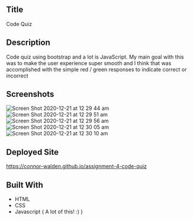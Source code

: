 ## Title
Code Quiz

## Description
Code quiz using bootstrap and a lot is JavaScript. My main goal with this was to make the user experience super smooth and I think that was accomplished with the simple red / green responses to indicate correct or incorrect

## Screenshots
![Screen Shot 2020-12-21 at 12 29 44 am](https://user-images.githubusercontent.com/20080981/102715219-c7cdc600-4323-11eb-94eb-579900d4488e.png)
![Screen Shot 2020-12-21 at 12 29 51 am](https://user-images.githubusercontent.com/20080981/102715225-ce5c3d80-4323-11eb-8dc1-f173ee7d67b0.png)
![Screen Shot 2020-12-21 at 12 29 56 am](https://user-images.githubusercontent.com/20080981/102715224-cc927a00-4323-11eb-9107-4168fcd1c0fe.png)
![Screen Shot 2020-12-21 at 12 30 05 am](https://user-images.githubusercontent.com/20080981/102715223-cbf9e380-4323-11eb-806a-48373d30078c.png)
![Screen Shot 2020-12-21 at 12 30 10 am](https://user-images.githubusercontent.com/20080981/102715221-cb614d00-4323-11eb-94d8-2dd7faebdf30.png)

## Deployed Site
https://connor-walden.github.io/assignment-4-code-quiz

## Built With
- HTML
- CSS
- Javascript ( A lot of this! :) )
